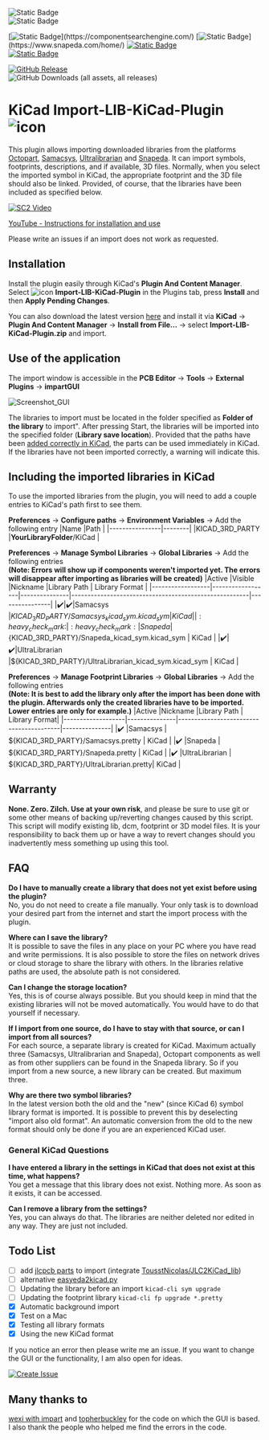 ![Static Badge](https://img.shields.io/badge/KiCad_Plugin-v6%2C_v7%2C_v8-%23314cb0)      
![Static Badge](https://img.shields.io/badge/Supports-Windows%2C_Mac%2C_Linux-Green)      
    
[![Static Badge](https://img.shields.io/badge/Samacsys-Works_(Component_Search_Engine)-%2301a1fe)](https://componentsearchengine.com/)   
[![Static Badge](https://img.shields.io/badge/SnapEDA-Works_(v4%2C_v6)-%23ff8030)](https://www.snapeda.com/home/)   
[![Static Badge](https://img.shields.io/badge/UltraLibrarian-Works-%23c51730)](https://app.ultralibrarian.com/search)   
[![Static Badge](https://img.shields.io/badge/Octopart-Works-%23285483) ](https://octopart.com/)   
    
[![GitHub Release](https://img.shields.io/github/release/Steffen-W/Import-LIB-KiCad-Plugin.svg)](https://github.com/Steffen-W/Import-LIB-KiCad-Plugin/releases/latest)     
![GitHub Downloads (all assets, all releases)](https://img.shields.io/github/downloads/Steffen-W/Import-LIB-KiCad-Plugin/total)    

# KiCad Import-LIB-KiCad-Plugin ![icon](plugins/icon_small.png)

This plugin allows importing downloaded libraries from the platforms [Octopart](https://octopart.com/), [Samacsys](https://componentsearchengine.com/), [Ultralibrarian](https://app.ultralibrarian.com/search) and [Snapeda](https://www.snapeda.com/home/). It can import symbols, footprints, descriptions, and if available, 3D files. Normally, when you select the imported symbol in KiCad, the appropriate footprint and the 3D file should also be linked. Provided, of course, that the libraries have been included as specified below.

[![SC2 Video](doc/demo.gif)]([https://youtu.be/cdOKDY-F4ZU](https://youtu.be/VrWPPHtCovQ))

[YouTube - Instructions for installation and use](https://youtu.be/BYIKjCs1qKQ)

Please write an issues if an import does not work as requested.

## Installation

Install the plugin easily through KiCad's **Plugin And Content Manager**. Select ![icon](plugins/icon_small.png) **Import-LIB-KiCad-Plugin** in the Plugins tab, press **Install** and then **Apply Pending Changes**.   

You can also download the latest version [here](https://github.com/Steffen-W/Import-LIB-KiCad-Plugin/releases/latest/download/Import-LIB-KiCad-Plugin.zip) and install it via **KiCad** -> **Plugin And Content Manager** -> **Install from File...** -> select **Import-LIB-KiCad-Plugin.zip** and import.

## Use of the application

The import window is accessible in the **PCB Editor** -> **Tools** -> **External Plugins** -> **impartGUI**

![Screenshot_GUI](doc/Screenshot_GUI.png)

The libraries to import must be located in the folder specified as **Folder of the library** to import". After pressing Start, the libraries will be imported into the specified folder (**Library save location**). Provided that the paths have been [added correctly in KiCad](#including-the-imported-libraries-in-kicad), the parts can be used immediately in KiCad. If the libraries have not been imported correctly, a warning will indicate this.

## Including the imported libraries in KiCad
To use the imported libraries from the plugin, you will need to add a couple entries to KiCad's path first to see them. 

**Preferences** -> **Configure paths** -> **Environment Variables** -> Add the following entry
|Name            |Path    |
|----------------|--------|
|KICAD_3RD_PARTY |**YourLibraryFolder**/KiCad |

**Preferences** -> **Manage Symbol Libraries** -> **Global Libraries** -> Add the following entries     
**(Note: Errors will show up if components weren't imported yet. The errors will disappear after importing as libraries will be created)**
|Active            |Visible           |Nickname       |Library Path                                           | Library Format |
|------------------|------------------|---------------|-------------------------------------------------------|----------------|
|:heavy_check_mark:|:heavy_check_mark:|Samacsys       |${KICAD_3RD_PARTY}/Samacsys_kicad_sym.kicad_sym        | KiCad          |
|:heavy_check_mark:|:heavy_check_mark:|Snapeda        |${KICAD_3RD_PARTY}/Snapeda_kicad_sym.kicad_sym         | KiCad          |
|:heavy_check_mark:|:heavy_check_mark:|UltraLibrarian |${KICAD_3RD_PARTY}/UltraLibrarian_kicad_sym.kicad_sym  | KiCad          |

**Preferences** -> **Manage Footprint Libraries** -> **Global Libraries** -> Add the following entries     
**(Note: It is best to add the library only after the import has been done with the plugin. Afterwards only the created libraries have to be imported. Lower entries are only for example.)**
|Active             |Nickname       |Library Path                             | Library Format|
|-------------------|---------------|-----------------------------------------|---------------|
|:heavy_check_mark: |Samacsys       | ${KICAD_3RD_PARTY}/Samacsys.pretty      | KiCad         |
|:heavy_check_mark: |Snapeda        | ${KICAD_3RD_PARTY}/Snapeda.pretty       | KiCad         |
|:heavy_check_mark: |UltraLibrarian | ${KICAD_3RD_PARTY}/UltraLibrarian.pretty| KiCad         |

## Warranty

**None. Zero. Zilch. Use at your own risk**, and please be sure to use git or some other means of backing up/reverting changes caused by this script. This script will modify existing lib, dcm, footprint or 3D model files. It is your responsibility to back them up or have a way to revert changes should you inadvertently mess something up using this tool. 

## FAQ

**Do I have to manually create a library that does not yet exist before using the plugin?**    
No, you do not need to create a file manually. Your only task is to download your desired part from the internet and start the import process with the plugin.

**Where can I save the library?**    
It is possible to save the files in any place on your PC where you have read and write permissions.
It is also possible to store the files on network drives or cloud storage to share the library with others.
In the libraries relative paths are used, the absolute path is not considered.

**Can I change the storage location?**     
Yes, this is of course always possible. But you should keep in mind that the existing libraries will not be moved automatically. You would have to do that yourself if necessary.

**If I import from one source, do I have to stay with that source, or can I import from all sources?**    
For each source, a separate library is created for KiCad. Maximum actually three (Samacsys, Ultralibrarian and Snapeda), Octopart components as well as from other suppliers can be found in the Snapeda library. So if you import from a new source, a new library can be created. But maximum three.

**Why are there two symbol libraries?**     
In the latest version both the old and the "new" (since KiCad 6) symbol library format is imported. It is possible to prevent this by deselecting "import also old format". An automatic conversion from the old to the new format should only be done if you are an experienced KiCad user.

### General KiCad Questions

**I have entered a library in the settings in KiCad that does not exist at this time, what happens?**    
You get a message that this library does not exist. Nothing more. As soon as it exists, it can be accessed.

**Can I remove a library from the settings?**      
Yes, you can always do that. The libraries are neither deleted nor edited in any way. They are just not included.

## Todo List

- [ ] add [jlcpcb parts](https://jlcpcb.com/parts) to import (integrate [TousstNicolas/JLC2KiCad_lib](https://github.com/TousstNicolas/JLC2KiCad_lib))
- [ ] alternative [easyeda2kicad.py](https://github.com/uPesy/easyeda2kicad.py)
- [ ] Updating the library before an import `kicad-cli sym upgrade`
- [ ] Updating the footprint library `kicad-cli fp upgrade *.pretty`
- [x] Automatic background import
- [x] Test on a Mac
- [x] Testing all library formats
- [x] Using the new KiCad format

If you notice an error then please write me an issue. If you want to change the GUI or the functionality, I am also open for ideas.

[![Create Issue](https://img.shields.io/badge/Create%20Issue-blue.svg)](https://github.com/Steffen-W/Import-LIB-KiCad-Plugin/issues/new)

## Many thanks to

[wexi with impart](https://github.com/wexi/impart) and [topherbuckley](https://github.com/topherbuckley/kicad_remote_import) for the code on which the GUI is based. 
I also thank the people who helped me find the errors in the code.
